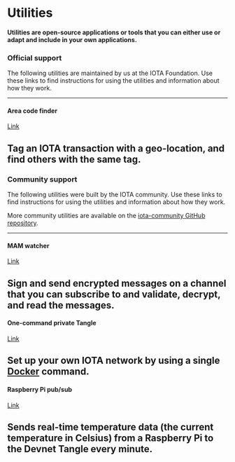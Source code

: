 # Utilities

**Utilities are open-source applications or tools that you can either use or adapt and include in your own applications.**

### **Official support** ###

The following utilities are maintained by us at the IOTA Foundation.  Use these links to find instructions for using the utilities and information about how they work.

---------------
#### **Area code finder** ####
[Link](../official/iota-area-codes/overview.md)

Tag an IOTA transaction with a geo-location, and find others with the same tag. 
---------------

### __Community support__ ###

The following utilities were built by the IOTA community. Use these links to find instructions for using the utilities and information about how they work.

More community utilities are available on the [iota-community GitHub repository](https://github.com/iota-community).

---------------
#### __MAM watcher__ ####
[Link](../community/mam-watcher/overview.md)

Sign and send encrypted messages on a channel that you can subscribe to and validate, decrypt, and read the messages.
---

#### __One-command private Tangle__ ####
[Link](../community/one-command-tangle/overview.md)

Set up your own IOTA network by using a single [Docker](https://www.docker.com/why-docker) command.
---

#### __Raspberry Pi pub/sub__ ####
[Link](../community/raspberry-pi-pub-sub/overview.md)

Sends real-time temperature data (the current temperature in Celsius) from a Raspberry Pi to the Devnet Tangle every minute.
---------------
